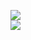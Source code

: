 [![](https://img.shields.io/badge/Made%20With-Github%20Spray-lightgrey.svg?style=for-the-badge&logo=github)](https://github.com/Annihil/github-spray#2630)  
[![](https://i.imgur.com/2DrTn0Z.gif)](https://github.com/Annihil/github-spray)